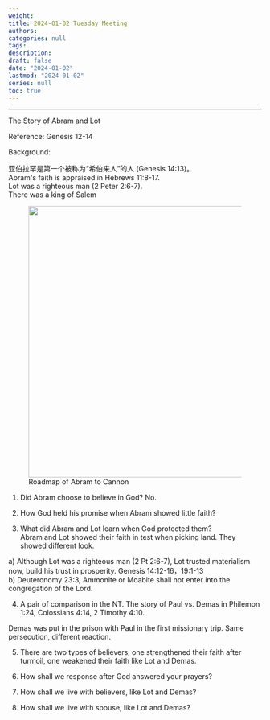 ```yaml
---
weight: 
title: 2024-01-02 Tuesday Meeting
authors:
categories: null
tags:
description: 
draft: false
date: "2024-01-02"
lastmod: "2024-01-02"
series: null
toc: true
---
```


<!--more-->
---

The Story of Abram and Lot  

Reference: Genesis 12-14

Background: 

亚伯拉罕是第一个被称为“希伯来人”的人 (Genesis 14:13)。  
Abram's faith is appraised in Hebrews 11:8-17.  
Lot was a righteous man (2 Peter 2:6-7).  
There was a king of Salem


<figure>
  <img width = "540" src = "/docs/images/abram_to_cannon_roadmap.jpg"/>
  <figcaption class = "bottom">Roadmap of Abram to Cannon</figcaption>
</figure>

1) Did Abram choose to believe in God? No.  

2) How God held his promise when Abram showed little faith?  

3) What did Abram and Lot learn when God protected them?  
Abram and Lot showed their faith in test when picking land.  They showed different look.

a) Although Lot was a righteous man (2 Pt 2:6-7), Lot trusted materialism now, build his trust in prosperity. Genesis 14:12-16，19:1-13   
b) Deuteronomy 23:3, Ammonite or Moabite shall not enter into the congregation of the Lord. 

4) A pair of comparison in the NT.  The story of Paul vs. Demas in Philemon 1:24, Colossians 4:14, 2 Timothy 4:10.

Demas was put in the prison with Paul in the first missionary trip.  Same persecution, different reaction.

5) There are two types of believers, one strengthened their faith after turmoil, one weakened their faith like Lot and Demas.

5) How shall we response after God answered your prayers?

6) How shall we live with believers, like Lot and Demas?

7) How shall we live with spouse, like Lot and Demas?





